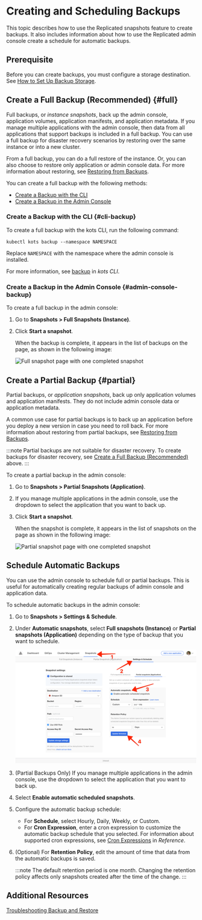 # Creating and Scheduling Backups

This topic describes how to use the Replicated snapshots feature to create backups. It also includes information about how to use the Replicated admin console create a schedule for automatic backups.

## Prerequisite

Before you can create backups, you must configure a storage destination. See [How to Set Up Backup Storage](snapshots-config-workflow).

## Create a Full Backup (Recommended) {#full}

Full backups, or _instance snapshots_, back up the admin console, application volumes, application manifests, and application metadata. If you manage multiple applications with the admin console, then data from all applications that support backups is included in a full backup. You can use a full backup for disaster recovery scenarios by restoring over the same instance or into a new cluster.

From a full backup, you can do a full restore of the instance. Or, you can also choose to restore only application or admin console data. For more information about restoring, see [Restoring from Backups](snapshots-restoring-full).

You can create a full backup with the following methods:
* [Create a Backup with the CLI](#cli-backup)
* [Create a Backup in the Admin Console](#admin-console-backup)

### Create a Backup with the CLI {#cli-backup}

To create a full backup with the kots CLI, run the following command:

   ```
   kubectl kots backup --namespace NAMESPACE
   ```
   Replace `NAMESPACE` with the namespace where the admin console is installed.
   
For more information, see [backup](/reference/kots-cli-backup-index) in _kots CLI_.

### Create a Backup in the Admin Console {#admin-console-backup}

To create a full backup in the admin console:

1. Go to **Snapshots > Full Snapshots (Instance)**. 
1. Click **Start a snapshot**.
   
   When the backup is complete, it appears in the list of backups on the page, as shown in the following image:
   
   ![Full snapshot page with one completed snapshot](/images/snapshot-instance-list.png)

## Create a Partial Backup {#partial}

Partial backups, or _application snapshots_, back up only application volumes and application manifests. They do not include admin console data or application metadata.

A common use case for partial backups is to back up an application before you deploy a new version in case you need to roll back. For more information about restoring from partial backups, see [Restoring from Backups](snapshots-restoring-full).

:::note
Partial backups are not suitable for disaster recovery. To create backups for disaster recovery, see [Create a Full Backup (Recommended)](#full) above.
:::

To create a partial backup in the admin console:

1. Go to **Snapshots > Partial Snapshots (Application)**.

1. If you manage multiple applications in the admin console, use the dropdown to select the application that you want to back up. 

1. Click **Start a snapshot**.

   When the snapshot is complete, it appears in the list of snapshots on the page as shown in the following image:

   ![Partial snapshot page with one completed snapshot](/images/snapshot-application-list.png)

## Schedule Automatic Backups

You can use the admin console to schedule full or partial backups. This is useful for automatically creating regular backups of admin console and application data.

To schedule automatic backups in the admin console:

1. Go to **Snapshots > Settings & Schedule**.

1. Under **Automatic snapshots**, select **Full snapshots (Instance)** or **Partial snapshots (Application)** depending on the type of backup that you want to schedule.

   ![Snapshot Settings and Schedule page](/images/snapshot-schedule.png)

1. (Partial Backups Only) If you manage multiple applications in the admin console, use the dropdown to select the application that you want to back up.

1. Select **Enable automatic scheduled snapshots**. 

1. Configure the automatic backup schedule:

   * For **Schedule**, select Hourly, Daily, Weekly, or Custom.
   * For **Cron Expression**, enter a cron expression to customize the automatic backup schedule that you selected. For information about supported cron expressions, see [Cron Expressions](/reference/cron-expressions) in _Reference_.

1. (Optional) For **Retention Policy**, edit the amount of time that data from the automatic backups is saved.
   
   :::note
   The default retention period is one month. Changing the retention policy affects only snapshots created after the time of the change.
   :::
## Additional Resources

[Troubleshooting Backup and Restore](snapshots-troubleshooting-backup-restore)
